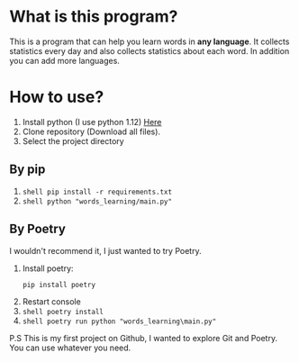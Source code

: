 # What is this program?

This is a program that can help you learn words in **any language**. It collects statistics every day and also collects statistics about each word. In addition you can add more languages.

# How to use?

1. Install python (I use python 1.12) [Here](https://www.python.org/downloads/)
2. Clone repository (Download all files).
3. Select the project directory

## By pip

1. ```shell pip install -r requirements.txt```
2. ```shell python "words_learning/main.py"```


## By Poetry

I wouldn't recommend it, I just wanted to try Poetry.
1. Install poetry:
    ```shell
    pip install poetry
    ```
2. Restart console
3. ```shell poetry install```
4. ```shell poetry run python "words_learning\main.py"```


P.S This is my first project on Github, I wanted to explore Git and Poetry. You can use whatever you need.